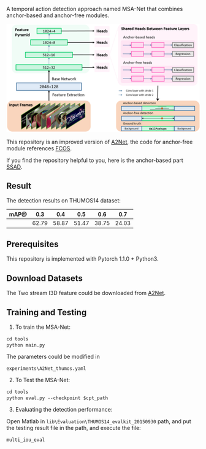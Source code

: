 A temporal action detection approach named MSA-Net that combines anchor-based and anchor-free modules.

![arch](./img/arch.png)

This repository is an improved version of [A2Net](https://github.com/VividLe/A2Net), the code for anchor-free module references [FCOS](https://github.com/open-mmlab/mmdetection/tree/master/configs/fcos).

If you find the repository helpful to you, here is the anchor-based part [SSAD](https://github.com/blowing-wind/SSAD).

## Result

The detection results on THUMOS14 dataset:

| mAP@ |  0.3  |  0.4  |  0.5  |  0.6  |  0.7  |
| :--: | :---: | :---: | :---: | :---: | :---: |
|      | 62.79 | 58.87 | 51.47 | 38.75 | 24.03 |

## Prerequisites

This repository is implemented with Pytorch 1.1.0 + Python3.

## Download Datasets

The Two stream I3D feature could be downloaded from [A2Net](https://github.com/VividLe/A2Net).

## Training and Testing

1. To train the MSA-Net:

```
cd tools
python main.py
```

The parameters could be modified in 

```
experiments\A2Net_thumos.yaml
```

2. To Test the  MSA-Net:

```
cd tools
python eval.py --checkpoint $cpt_path
```

3. Evaluating the detection performance:

Open Matlab in `lib\Evaluation\THUMOS14_evalkit_20150930` path, and put the testing result file in the path, and execute the file:

```
multi_iou_eval
```

